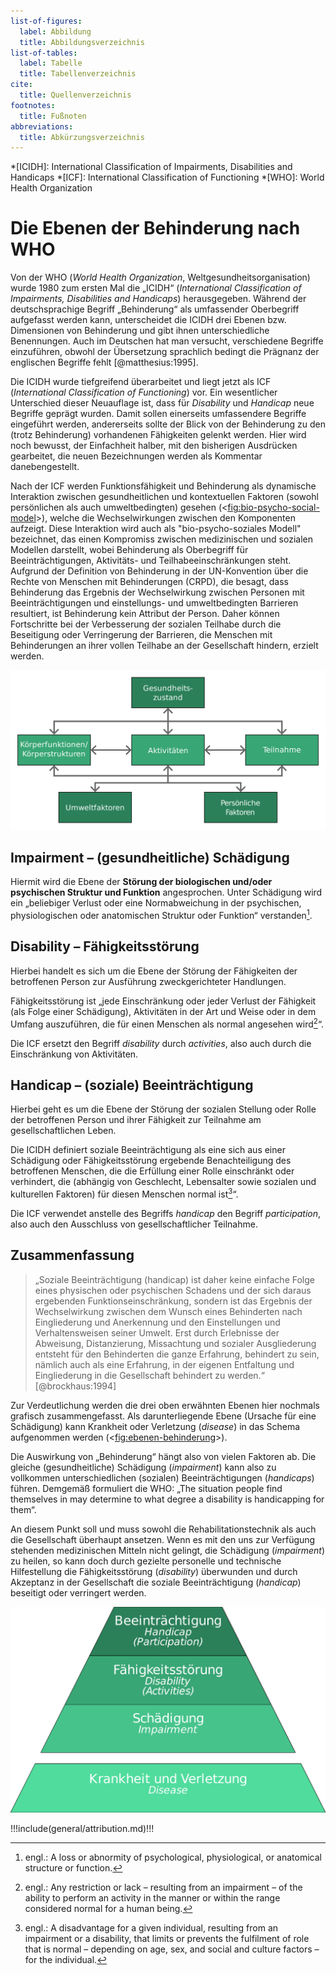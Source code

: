 ```yaml
---
list-of-figures:
  label: Abbildung
  title: Abbildungsverzeichnis
list-of-tables:
  label: Tabelle
  title: Tabellenverzeichnis
cite:
  title: Quellenverzeichnis
footnotes:
  title: Fußnoten
abbreviations:
  title: Abkürzungsverzeichnis
---
```


<!-- prettier-ignore -->
*[ICIDH]: International Classification of Impairments, Disabilities and Handicaps
*[ICF]: International Classification of Functioning
*[WHO]: World Health Organization

# Die Ebenen der Behinderung nach WHO

Von der WHO (_World Health Organization_, Weltgesundheitsorganisation) wurde $1980$ zum ersten Mal die „ICIDH“ (_International Classification of Impairments, Disabilities and Handicaps_) herausgegeben.
Während der deutschsprachige Begriff „Behinderung“ als umfassender Oberbegriff aufgefasst werden kann, unterscheidet die ICIDH drei Ebenen bzw. Dimensionen von Behinderung und gibt ihnen unterschiedliche Benennungen.
Auch im Deutschen hat man versucht, verschiedene Begriffe einzuführen, obwohl der Übersetzung sprachlich bedingt die Prägnanz der englischen Begriffe fehlt [@matthesius:1995].

<!-- FIXME: "der Einfachheit halber -->

Die ICIDH wurde tiefgreifend überarbeitet und liegt jetzt als ICF (_International Classification of Functioning_) vor.
Ein wesentlicher Unterschied dieser Neuauflage ist, dass für _Disability_ und _Handicap_ neue Begriffe geprägt wurden.
Damit sollen einerseits umfassendere Begriffe eingeführt werden, andererseits sollte der Blick von der Behinderung zu den (trotz Behinderung) vorhandenen Fähigkeiten gelenkt werden.
Hier wird noch bewusst, der Einfachheit halber, mit den bisherigen Ausdrücken gearbeitet, die neuen Bezeichnungen werden als Kommentar danebengestellt.

Nach der ICF werden Funktionsfähigkeit und Behinderung als dynamische Interaktion zwischen gesundheitlichen
und kontextuellen Faktoren (sowohl persönlichen als auch umweltbedingten) gesehen (<<fig:bio-psycho-social-model>>),
welche die Wechselwirkungen zwischen den Komponenten aufzeigt. Diese Interaktion wird auch als "bio-psycho-soziales Modell" bezeichnet, das einen Kompromiss zwischen medizinischen und sozialen Modellen darstellt, wobei
Behinderung als Oberbegriff für Beeinträchtigungen, Aktivitäts- und Teilhabeeinschränkungen steht.
Aufgrund der Definition von Behinderung in der UN-Konvention über die Rechte von Menschen mit Behinderungen
(CRPD), die besagt, dass Behinderung das Ergebnis der Wechselwirkung zwischen Personen mit Beeinträchtigungen und
einstellungs- und umweltbedingten Barrieren resultiert, ist Behinderung kein Attribut der Person. Daher können Fortschritte bei der Verbesserung der sozialen Teilhabe durch die Beseitigung oder Verringerung der Barrieren, die Menschen mit Behinderungen an ihrer vollen Teilhabe an der Gesellschaft hindern, erzielt werden.

<!-- FIXME - Psycho-soziales Modell in SVG umwandeln?
-->

![Das integrative bio-psycho-soziale Modell von Funktionsfähigkeit, Behinderung und Gesundheit.](./pics/02/bio-psycho-social-model-of-functioning-disability-health.svg "bio-psycho-social-model#Das integrative bio-psycho-soziale Modell von Funktionsfähigkeit, Behinderung und Gesundheit [@ICF:2001, @ICF-bio-psycho-social-model:2001].")

## Impairment – (gesundheitliche) Schädigung

<!-- FIXME: Footnote -->

Hiermit wird die Ebene der **Störung der biologischen und/oder psychischen Struktur und Funktion** angesprochen.
Unter Schädigung wird ein „beliebiger Verlust oder eine Normabweichung in der psychischen, physiologischen oder anatomischen Struktur oder Funktion“ verstanden[^1].

[^1]: engl.: A loss or abnormity of psychological, physiological, or anatomical structure or function.

## Disability – Fähigkeitsstörung

Hierbei handelt es sich um die Ebene der Störung der Fähigkeiten der betroffenen Person zur Ausführung zweckgerichteter Handlungen.

Fähigkeitsstörung ist „jede Einschränkung oder jeder Verlust der Fähigkeit (als Folge einer Schädigung), Aktivitäten in der Art und Weise oder in dem Umfang auszuführen, die für einen Menschen als normal angesehen wird[^2]“.

Die ICF ersetzt den Begriff _disability_ durch _activities_, also auch durch die Einschränkung von Aktivitäten.

## Handicap – (soziale) Beeinträchtigung

Hierbei geht es um die Ebene der Störung der sozialen Stellung oder Rolle der betroffenen Person und ihrer Fähigkeit zur Teilnahme am gesellschaftlichen Leben.

Die ICIDH definiert soziale Beeinträchtigung als eine sich aus einer Schädigung oder Fähigkeitsstörung ergebende Benachteiligung des betroffenen Menschen, die die Erfüllung einer Rolle einschränkt oder verhindert, die (abhängig von Geschlecht, Lebensalter sowie sozialen und kulturellen Faktoren) für diesen Menschen normal ist[^3]“.

Die ICF verwendet anstelle des Begriffs _handicap_ den Begriff _participation_, also auch den Ausschluss von gesellschaftlicher Teilnahme.

## Zusammenfassung

<!-- FIXME: dot -->

> „Soziale Beeinträchtigung (handicap) ist daher keine einfache Folge eines physischen oder psychischen Schadens und der sich daraus ergebenden Funktionseinschränkung, sondern ist das Ergebnis der Wechselwirkung zwischen dem Wunsch eines Behinderten nach Eingliederung und Anerkennung und den Einstellungen und Verhaltensweisen seiner Umwelt.
> Erst durch Erlebnisse der Abweisung, Distanzierung, Missachtung und sozialer Ausgliederung entsteht für den Behinderten die ganze Erfahrung, behindert zu sein, nämlich auch als eine Erfahrung, in der eigenen Entfaltung und Eingliederung in die Gesellschaft behindert zu werden.“ [@brockhaus:1994]

Zur Verdeutlichung werden die drei oben erwähnten Ebenen hier nochmals grafisch zusammengefasst.
Als darunterliegende Ebene (Ursache für eine Schädigung) kann Krankheit oder Verletzung (_disease_) in das Schema aufgenommen werden (<<fig:ebenen-behinderung>>).

Die Auswirkung von „Behinderung“ hängt also von vielen Faktoren ab.
Die gleiche (gesundheitliche) Schädigung (_impairment_) kann also zu vollkommen unterschiedlichen (sozialen) Beeinträchtigungen (_handicaps_) führen.
Demgemäß formuliert die WHO: „The situation people find themselves in may determine to what degree a disability is handicapping for them“.

An diesem Punkt soll und muss sowohl die Rehabilitationstechnik als auch die Gesellschaft überhaupt ansetzen.
Wenn es mit den uns zur Verfügung stehenden medizinischen Mitteln nicht gelingt, die Schädigung (_impairment_) zu heilen, so kann doch durch gezielte personelle und technische Hilfestellung die Fähigkeitsstörung (_disability_) überwunden und durch Akzeptanz in der Gesellschaft die soziale Beeinträchtigung (_handicap_) beseitigt oder verringert werden.

[^2]: engl.: Any restriction or lack – resulting from an impairment – of the ability to perform an activity in the manner or within the range considered normal for a human being.
[^3]: engl.: A disadvantage for a given individual, resulting from an impairment or a disability, that limits or prevents the fulfilment of role that is normal – depending on age, sex, and social and culture factors – for the individual.

![Die Ebenen der Behinderung und die zugrundeliegende Ursache.](./pics/02/ebenen-der-behinderung-und-ursachen.svg "ebenen-behinderung#Die Ebenen der Behinderung und die zugrundeliegende Ursache [@zagler:2008].")

!!!include(general/attribution.md)!!!
